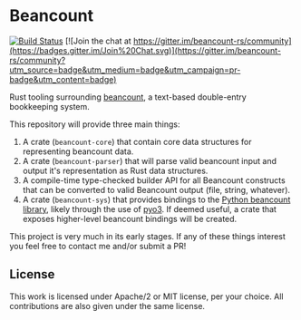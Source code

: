 # Beancount
[![Build Status](https://travis-ci.org/twilco/beancount.svg?branch=master)](https://travis-ci.org/twilco/beancount)
[![Join the chat at https://gitter.im/beancount-rs/community](https://badges.gitter.im/Join%20Chat.svg)](https://gitter.im/beancount-rs/community?utm_source=badge&utm_medium=badge&utm_campaign=pr-badge&utm_content=badge)

Rust tooling surrounding [beancount](https://github.com/beancount/beancount), a text-based double-entry bookkeeping system.

This repository will provide three main things:

1. A crate (`beancount-core`) that contain core data structures for representing beancount data.
2. A crate (`beancount-parser`) that will parse valid beancount input and output it's representation as Rust data structures.
3. A compile-time type-checked builder API for all Beancount constructs that can be converted to valid Beancount output (file, string, whatever).
4. A crate (`beancount-sys`) that provides bindings to the [Python beancount library](https://github.com/beancount/beancount), likely through the use of [pyo3](https://github.com/PyO3/pyo3).  If deemed useful, a crate that exposes higher-level beancount bindings will be created.

This project is very much in its early stages.  If any of these things interest you feel free to contact me and/or submit a PR!

## License

This work is licensed under Apache/2 or MIT license, per your choice. All contributions
are also given under the same license.
